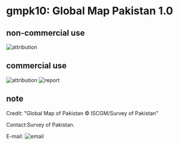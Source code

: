 # gmpk10: Global Map Pakistan 1.0
## non-commercial use
![attribution](https://globalmaps.github.io/globalmaps/attribution.png)
## commercial use
![attribution](https://globalmaps.github.io/globalmaps/attribution.png) ![report](https://globalmaps.github.io/globalmaps/report.png)

## note
Credit: "Global Map of Pakistan © ISCGM/Survey of Pakistan"

Contact:Survey of Pakistan.

E-mail: ![email](https://www.iscgm.org/gmd/images/email/pakistan.png)

